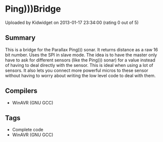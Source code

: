 # Ping)))Bridge

Uploaded by Kidwidget on 2013-01-17 23:34:00 (rating 0 out of 5)

## Summary

This is a bridge for the Parallax Ping))) sonar. It returns distance as a raw 16 bit number. Uses the SPI in slave mode. The idea is to have the master only have to ask for different sensors (like the Ping))) sonar) for a value instead of having to deal directly with the sensor. This is ideal when using a lot of sensors. It also lets you connect more powerful micros to these sensor without having to worry about writing the low level code to deal with them.

## Compilers

- WinAVR (GNU GCC)

## Tags

- Complete code
- WinAVR (GNU GCC)
